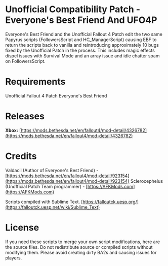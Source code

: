 # Unofficial Compatibility Patch - Everyone's Best Friend And UFO4P
Everyone's Best Friend and the Unofficial Fallout 4 Patch edit the two same Papyrus scripts (FollowersScript and HC_ManagerScript) causing EBF to return the scripts back to vanilla and reintroducing approximately 10 bugs fixed by the Unofficial Patch in the process. This includes magic effects dispel issues with Survival Mode and an array issue and idle chatter spam on FollowersScript.

# Requirements
Unofficial Fallout 4 Patch
Everyone's Best Friend

# Releases
**Xbox:** [https://mods.bethesda.net/en/fallout4/mod-detail/4326782](https://mods.bethesda.net/en/fallout4/mod-detail/4326782)

# Credits
Valdacil (Author of Everyone's Best Friend) - [https://mods.bethesda.net/en/fallout4/mod-detail/923154](https://mods.bethesda.net/en/fallout4/mod-detail/923154)
Sclerocephelus (Unofficial Patch Team programmer) - [https://AFKMods.com](https://AFKMods.com)

Scripts compiled with Sublime Text.
[https://falloutck.uesp.org/](https://falloutck.uesp.net/wiki/Sublime_Text)


# License
If you need these scripts to merge your own script modifications, here are the source files. Do not redistribute source or compiled scripts without modifying them. Please avoid creating dirty BA2s and causing issues for players.
